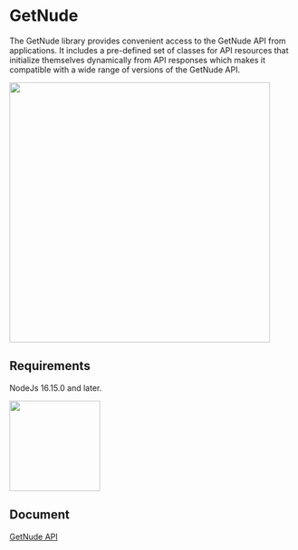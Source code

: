 # GetNude 

The GetNude library provides convenient access to the GetNude API from
applications. It includes a pre-defined set of
classes for API resources that initialize themselves dynamically from API
responses which makes it compatible with a wide range of versions of the GetNude
API.

<img height="460" src="https://pub-e3179ff57558475ba67eb7490c8cd967.r2.dev/seq.jpg">

## Requirements

NodeJs 16.15.0 and later.

<img height="160" src="https://registry.npmmirror.com/@lobehub/assets-logo/1.0.0/files/assets/logo-3d.webp">

## Document
[GetNude API](https://getnude.gitbook.io/getnude-v1.0-api-reference)


